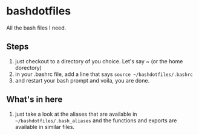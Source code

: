 # bashdotfiles
All the bash files I need. 

## Steps 
1. just checkout to a directory of you choice. Let's say ~ (or the home dorectory) 
2. in your .bashrc file, add a line that says `source ~/bashdotfiles/.bashrc` 
3. and restart your bash prompt and voila, you are done.  

## What's in here 
1. just take a look at the aliases that are available in `~/bashdotfiles/.bash_aliases` and the functions and exports are available in similar files.  
